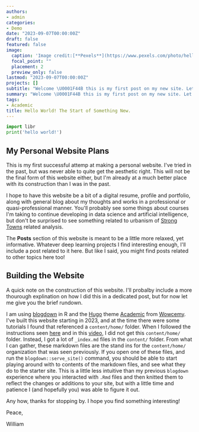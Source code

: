 ```yaml
---
authors:
- admin
categories:
- Demo
date: "2023-09-07T00:00:00Z"
draft: false
featured: false
image:
  caption: 'Image credit:[**Pexels**](https://www.pexels.com/photo/hello-word-with-smiley-6168067/)'
  focal_point: ""
  placement: 2
  preview_only: false
lastmod: "2023-09-07T00:00:00Z"
projects: []
subtitle: "Welcome \U0001F44B this is my first post on my new site. Let me explain what I'm trying to do here..."
summary: "Welcome \U0001F44B this is my first post on my new site. Let me explain what I'm trying to do here..."
tags:
- Academic
title: Hello World! The Start of Something New.
---
```


```python
import libr
print('hello world!')
```

## My Personal Website Plans

This is my first successful attemp at making a personal website. I've tried in the past, but was never able to quite get the aesthetic right. This will not be the final form of this website either, but I'm already at a much better place with its construction than I was in the past. 

I hope to have this website be a bit of a digital resume, profile and portfolio, along with general blog about my thoughts and works in a professional or quasi-professional manner. You'll probably see some things about courses I'm taking to continue developing in data science and artificial intelligence, but don't be surprised to see something related to urbanism of [Strong Towns](https://www.strongtowns.org/) related analysis. 

The **Posts** section of this website is meant to be a little more relaxed, yet informative. Whatever deep learning projects I find interesting enough, I'll include a post related to it here. But like I said, you might find posts related to other topics here too!


## Building the Website

A quick note on the construction of this website. I'll probalby include a more thourough explination on how I did this in a dedicated post, but for now let me give you the brief rundown. 

I am using [blogdown](https://github.com/rstudio/blogdown) in R and the [Hugo](https://gohugo.io/) theme [Academic](https://github.com/wowchemy/starter-hugo-academic) from [Wowcemy](https://wowchemy.com/). I've built this website starting in 2023, and at the time there were some tutorials I found that referenced a `content/home/` folder. When I followed the instructions seen [here](https://bookdown.org/yihui/blogdown/a-quick-example.html) and in this [video](https://youtu.be/BHpkLJieXPE?si=jLyEVS93XuaZnynd), I did not get this `content/home/` folder. Instead, I got a lot of `_index.md` files in the `content/` folder. From what I can gather, these markdown files are the stand ins for the `content/home/` organization that was seen previously. If you open one of these files, and run the `blogdown::serve_site()` command, you should be able to start playing around with to contents of the markdown files, and see what they do to the starter site. This is a little less intuitive than my previous `blogdown` experience where you interacted with `.Rmd` files and then knitted them to reflect the changes or additions to your site, but with a little time and patience I (and hopefully you) was able to figure it out.


Any how, thanks for stopping by. I hope you find something interesting!


Peace, 

William


